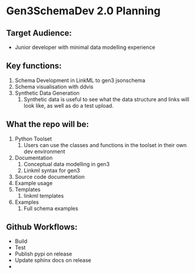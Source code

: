 # Gen3SchemaDev 2.0 Planning

## Target Audience:
- Junior developer with minimal data modelling experience

## Key functions:
1. Schema Development in LinkML to gen3 jsonschema
2. Schema visualisation with ddvis
3. Synthetic Data Generation
	1. Synthetic data is useful to see what the data structure and links will look like, as well as do a test upload.

## What the repo will be:
1. Python Toolset
	1. Users can use the classes and functions in the toolset in their own dev environment
2. Documentation
	1. Conceptual data modelling in gen3
	2. Linkml syntax for gen3
  3. Source code documentation
  4. Example usage   
3. Templates
	1. linkml templates
4. Examples
	1. Full schema examples

## Github Workflows:
- Build
- Test
- Publish pypi on release
- Update sphinx docs on release
- 
